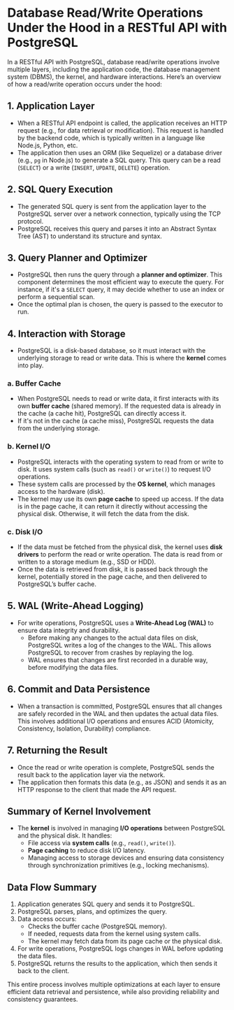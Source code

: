 # Database Read/Write Operations Under the Hood in a RESTful API with PostgreSQL

In a RESTful API with PostgreSQL, database read/write operations involve multiple layers, including the application code, the database management system (DBMS), the kernel, and hardware interactions. Here’s an overview of how a read/write operation occurs under the hood:

## 1. Application Layer
- When a RESTful API endpoint is called, the application receives an HTTP request (e.g., for data retrieval or modification). This request is handled by the backend code, which is typically written in a language like Node.js, Python, etc.
- The application then uses an ORM (like Sequelize) or a database driver (e.g., `pg` in Node.js) to generate a SQL query. This query can be a read (`SELECT`) or a write (`INSERT`, `UPDATE`, `DELETE`) operation.

## 2. SQL Query Execution
- The generated SQL query is sent from the application layer to the PostgreSQL server over a network connection, typically using the TCP protocol.
- PostgreSQL receives this query and parses it into an Abstract Syntax Tree (AST) to understand its structure and syntax.

## 3. Query Planner and Optimizer
- PostgreSQL then runs the query through a **planner and optimizer**. This component determines the most efficient way to execute the query. For instance, if it's a `SELECT` query, it may decide whether to use an index or perform a sequential scan.
- Once the optimal plan is chosen, the query is passed to the executor to run.

## 4. Interaction with Storage
- PostgreSQL is a disk-based database, so it must interact with the underlying storage to read or write data. This is where the **kernel** comes into play.

### a. Buffer Cache
- When PostgreSQL needs to read or write data, it first interacts with its own **buffer cache** (shared memory). If the requested data is already in the cache (a cache hit), PostgreSQL can directly access it.
- If it's not in the cache (a cache miss), PostgreSQL requests the data from the underlying storage.

### b. Kernel I/O
- PostgreSQL interacts with the operating system to read from or write to disk. It uses system calls (such as `read()` or `write()`) to request I/O operations.
- These system calls are processed by the **OS kernel**, which manages access to the hardware (disk).
- The kernel may use its own **page cache** to speed up access. If the data is in the page cache, it can return it directly without accessing the physical disk. Otherwise, it will fetch the data from the disk.

### c. Disk I/O
- If the data must be fetched from the physical disk, the kernel uses **disk drivers** to perform the read or write operation. The data is read from or written to a storage medium (e.g., SSD or HDD).
- Once the data is retrieved from disk, it is passed back through the kernel, potentially stored in the page cache, and then delivered to PostgreSQL’s buffer cache.

## 5. WAL (Write-Ahead Logging)
- For write operations, PostgreSQL uses a **Write-Ahead Log (WAL)** to ensure data integrity and durability.
  - Before making any changes to the actual data files on disk, PostgreSQL writes a log of the changes to the WAL. This allows PostgreSQL to recover from crashes by replaying the log.
  - WAL ensures that changes are first recorded in a durable way, before modifying the data files.

## 6. Commit and Data Persistence
- When a transaction is committed, PostgreSQL ensures that all changes are safely recorded in the WAL and then updates the actual data files. This involves additional I/O operations and ensures ACID (Atomicity, Consistency, Isolation, Durability) compliance.

## 7. Returning the Result
- Once the read or write operation is complete, PostgreSQL sends the result back to the application layer via the network.
- The application then formats this data (e.g., as JSON) and sends it as an HTTP response to the client that made the API request.

## Summary of Kernel Involvement
- The **kernel** is involved in managing **I/O operations** between PostgreSQL and the physical disk. It handles:
  - File access via **system calls** (e.g., `read()`, `write()`).
  - **Page caching** to reduce disk I/O latency.
  - Managing access to storage devices and ensuring data consistency through synchronization primitives (e.g., locking mechanisms).

## Data Flow Summary
1. Application generates SQL query and sends it to PostgreSQL.
2. PostgreSQL parses, plans, and optimizes the query.
3. Data access occurs:
   - Checks the buffer cache (PostgreSQL memory).
   - If needed, requests data from the kernel using system calls.
   - The kernel may fetch data from its page cache or the physical disk.
4. For write operations, PostgreSQL logs changes in WAL before updating the data files.
5. PostgreSQL returns the results to the application, which then sends it back to the client.

This entire process involves multiple optimizations at each layer to ensure efficient data retrieval and persistence, while also providing reliability and consistency guarantees.
